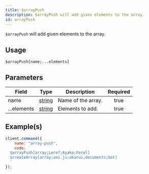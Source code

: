 ```yaml
---
title: $arrayPush
description: $arrayPush will add given elements to the array.
id: arrayPush
---
```


`$arrayPush` will add given elements to the array.

## Usage

```aoi
$arrayPush[name;...elements]
```

## Parameters

| Field       | Type                                                                                              | Description        | Required |
| ----------- | ------------------------------------------------------------------------------------------------- | ------------------ | :------: |
| name        | [string](https://developer.mozilla.org/en-US/docs/Web/JavaScript/Reference/Global_Objects/String) | Name of the array. |   true   |
| ...elements | [string](https://developer.mozilla.org/en-US/docs/Web/JavaScript/Reference/Global_Objects/String) | Elements to add.   |   true   |

## Example(s)

```javascript
client.command({
    name: "array-push",
    code: `
  $arrayPush[array;Leref;Ayaka;Ferel]
  $createArray[array;aoi.js;akarui;documents;bot]
  `
});
```
